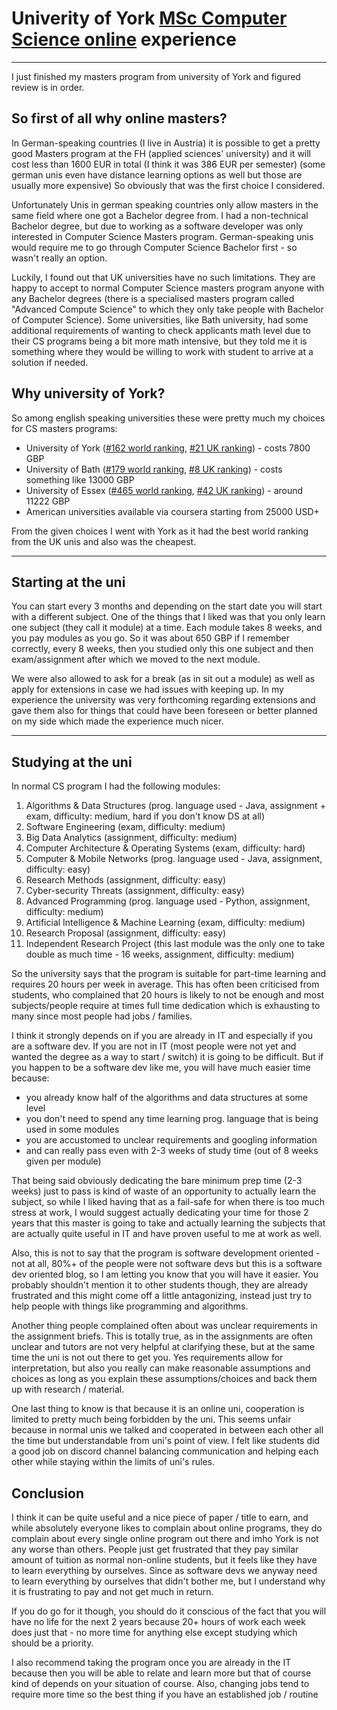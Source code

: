 # Univerity of York [MSc Computer Science online](https://online.york.ac.uk/study-online/msc-computer-science-online/) experience 

---

I just finished my masters program from university of York and figured review is in order. 

## So first of all why online masters?

In German-speaking countries (I live in Austria) it is possible to get a pretty good Masters program at the FH 
(applied sciences' university) and it will cost less than 1600 EUR in total (I think it was 386 EUR per semester)
(some german unis even have distance learning options as well but those are usually more expensive) 
So obviously that was the first choice I considered.

Unfortunately Unis in german speaking countries only allow masters in the same field where one got a Bachelor degree from. 
I had a non-technical Bachelor degree, but due to working as a software developer was only interested in Computer Science Masters program. 
German-speaking unis would require me to go through Computer Science Bachelor first - so wasn't really an option.

Luckily, I found out that UK universities have no such limitations. They are happy to accept to normal Computer Science masters 
program anyone with any Bachelor degrees (there is a specialised masters program called "Advanced Compute Science" to which they only take
people with Bachelor of Computer Science).
Some universities, like Bath university, had some additional requirements of wanting to check 
applicants math level due to their CS programs being a bit more math intensive, but 
they told me it is something where they would be willing to work with student to arrive at a solution if needed.

## Why university of York?

So among english speaking universities these were pretty much my choices for CS masters programs:

- University of York ([#162 world ranking](https://www.topuniversities.com/universities/university-york), [#21 UK ranking](https://www.theguardian.com/education/ng-interactive/2022/sep/24/the-guardian-university-guide-2023-the-rankings)) - costs 7800 GBP
- University of Bath ([#179 world ranking](https://www.topuniversities.com/universities/university-bath), [#8 UK ranking](https://www.theguardian.com/education/ng-interactive/2022/sep/24/the-guardian-university-guide-2023-the-rankings)) - costs something like 13000 GBP
- University of Essex ([#465 world ranking](https://www.topuniversities.com/universities/essex-university), [#42 UK ranking](https://www.theguardian.com/education/ng-interactive/2022/sep/24/the-guardian-university-guide-2023-the-rankings)) - around 11222 GBP
- American universities available via coursera starting from 25000 USD+

From the given choices I went with York as it had the best world ranking from the UK unis and also was the cheapest.

---

## Starting at the uni

You can start every 3 months and depending on the start date you will start with a different subject. 
One of the things that I liked was that you only learn one subject (they call it module) at a time. 
Each module takes 8 weeks, and you pay modules as you go. So it was about 650 GBP if I remember correctly,
every 8 weeks, then you studied only this one subject and then exam/assignment after which we moved to the next module.

We were also allowed to ask for a break (as in sit out a module) as well as apply for extensions in case we had issues with keeping up. 
In my experience the university was very forthcoming regarding extensions and gave them also for things that could have 
been foreseen or better planned on my side which made the experience much nicer.

---

## Studying at the uni

In normal CS program I had the following modules:
1. Algorithms & Data Structures (prog. language used - Java, assignment + exam, difficulty: medium, hard if you don't know DS at all)
2. Software Engineering (exam, difficulty: medium)
3. Big Data Analytics (assignment, difficulty: medium)
4. Computer Architecture & Operating Systems (exam, difficulty: hard)
5. Computer & Mobile Networks (prog. language used - Java, assignment, difficulty: easy)
6. Research Methods (assignment, difficulty: easy)
7. Cyber-security Threats (assignment, difficulty: easy)
8. Advanced Programming (prog. language used - Python, assignment, difficulty: medium)
9. Artificial Intelligence & Machine Learning (exam, difficulty: medium)
10. Research Proposal (assignment, difficulty: easy)
11. Independent Research Project (this last module was the only one to take double as much time - 16 weeks, assignment, difficulty: medium)

So the university says that the program is suitable for part-time learning and requires 20 hours per week in average. 
This has often been criticised from students, who complained that 20 hours is likely to not be enough and most subjects/people 
require at times full time dedication which is exhausting to many since most people had jobs / families.

I think it strongly depends on if you are already in IT and especially if you are a software dev. If you are not in IT 
(most people were not yet and wanted the degree as a way to start / switch) it is going to be difficult. 
But if you happen to be a software dev like me, you will have much easier time because: 
- you already know half of the algorithms and data structures at some level
- you don't need to spend any time learning prog. language that is being used in some modules
- you are accustomed to unclear requirements and googling information
- and can really pass even with 2-3 weeks of study time (out of 8 weeks given per module)

That being said obviously dedicating the bare minimum prep time (2-3 weeks) just to pass is kind of waste of an opportunity to 
actually learn the subject, so while I liked having that as a fail-safe for when there is too much stress at work, 
I would suggest actually dedicating your time for those 2 years that this master is going to 
take and actually learning the subjects that are actually quite useful in IT and have proven useful to me at work as well.

Also, this is not to say that the program is software development oriented - not at all, 80%+ of the people were not software devs
but this is a software dev oriented blog, so I am letting you know that you will have it easier. You probably shouldn't mention
it to other students though, they are already frustrated and this might come off a little antagonizing, instead just try to help
people with things like programming and algorithms.

Another thing people complained often about was unclear requirements in the assignment briefs. This is totally true, as in the 
assignments are often unclear and tutors are not very helpful at clarifying these, but at the same time the uni is not 
out there to get you. Yes requirements allow for interpretation, but also you really can make reasonable assumptions 
and choices as long as you explain these assumptions/choices and back them up with research / material.

One last thing to know is that because it is an online uni, cooperation is limited to pretty much being forbidden by the uni. This seems
unfair because in normal unis we talked and cooperated in between each other all the time but understandable from uni's point of view.
I felt like students did a good job on discord channel balancing communication and helping each other while staying within the limits of uni's rules.

## Conclusion

I think it can be quite useful and a nice piece of paper / title to earn, and while absolutely everyone likes to complain 
about online programs, they do complain about every single online program out there and imho York is not any worse than others.
People just get frustrated that they pay similar amount of tuition as normal non-online students, but it feels like they have to learn 
everything by ourselves. Since as software devs we anyway need to learn everything by ourselves that didn't bother me, 
but I understand why it
is frustrating to pay and not get much in return.

If you do go for it though, you should do it conscious of the fact that you will have no life for the next 2 years because 
20+ hours of work each week does just that - 
no more time for anything else except studying which should be a priority.

I also recommend taking the program once you are already in the IT because then you will be able to relate and learn more but that of 
course kind of depends on your situation of course. Also, changing jobs tend to require more time so the best thing 
if you have an established job / routine


